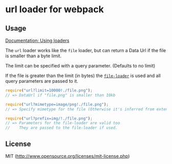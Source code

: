 # url loader for webpack

## Usage

[Documentation: Using loaders](http://webpack.github.io/docs/using-loaders.html)

The `url` loader works like the `file` loader, but can return a Data Url if the file is smaller than a byte limit.

The limit can be specified with a query parameter. (Defaults to no limit)

If the file is greater than the limit (in bytes) the [`file-loader`](https://github.com/webpack/file-loader) is used and all query parameters are passed to it.

``` javascript
require("url?limit=10000!./file.png");
// => DataUrl if "file.png" is smaller than 10kb

require("url?mimetype=image/png!./file.png");
// => Specify mimetype for the file (Otherwise it's inferred from extension.)

require("url?prefix=img/!./file.png");
// => Parameters for the file-loader are valid too
//    They are passed to the file-loader if used.
```

## License

MIT (http://www.opensource.org/licenses/mit-license.php)
